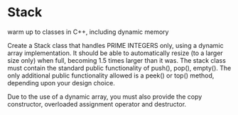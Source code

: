 # Stack
warm up to classes in C++, including dynamic memory 

Create a Stack class that handles PRIME INTEGERS only, using a dynamic array implementation. It should be able to automatically resize (to a larger size only) when full, becoming 1.5 times larger than it was. The stack class must contain the standard public functionality of push(), pop(), empty(). The only additional public functionality allowed is a peek() or top() method, depending upon your design choice.

Due to the use of a dynamic array, you must also provide the copy constructor, overloaded assignment operator and destructor.
